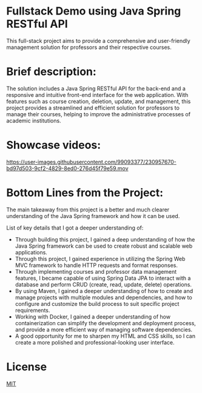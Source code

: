 # Fullstack Demo using Java Spring RESTful API

This full-stack project aims to provide a comprehensive and user-friendly management solution for professors and their respective courses. 

# Brief description: 

The solution includes a Java Spring RESTful API for the back-end and a responsive and intuitive front-end interface for the web application. With features such as course creation, deletion, update, and management, this project provides a streamlined and efficient solution for professors to manage their courses, helping to improve the administrative processes of academic institutions.

# Showcase videos:
https://user-images.githubusercontent.com/99093377/230957670-bd97d503-9cf2-4829-8ed0-276d45f79e59.mov

# Bottom Lines from the Project:
The main takeaway from this project is a better and much clearer understanding of the Java Spring framework and how it can be used. 

List of key details that I got a deeper understanding of:
  - Through building this project, I gained a deep understanding of how the Java Spring framework can be used to create robust and scalable web applications.
  - Through this project, I gained experience in utilizing the Spring Web MVC framework to handle HTTP requests and format responses.
  - Through implementing courses and professor data management features, I became capable of using Spring Data JPA to interact with a database and perform CRUD (create, read, update, delete) operations.
  - By using Maven, I gained a deeper understanding of how to create and manage projects with multiple modules and dependencies, and how to configure and customize the build process to suit specific project requirements.
  - Working with Docker, I gained a deeper understanding of how containerization can simplify the development and deployment process, and provide a more efficient way of managing software dependencies.
  - A good opportunity for me to sharpen my HTML and CSS skills, so I can create a more polished and professional-looking user interface.
  

# License
[MIT](https://choosealicense.com/licenses/mit/)
